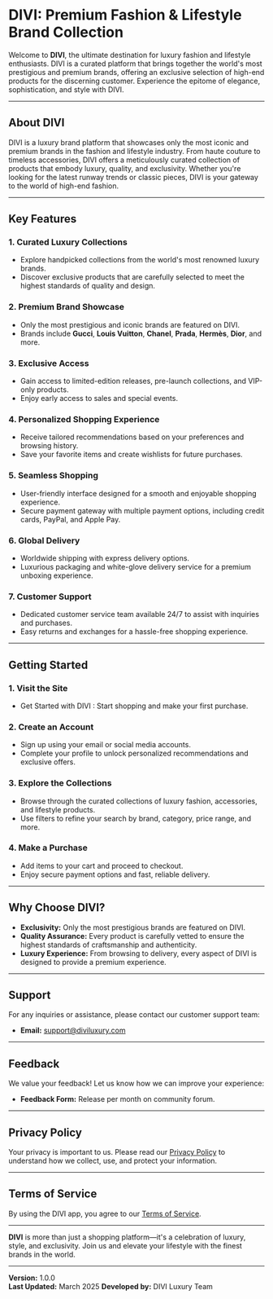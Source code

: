# DIVI: Premium Fashion & Lifestyle Brand Collection

Welcome to **DIVI**, the ultimate destination for luxury fashion and lifestyle enthusiasts. DIVI is a curated platform that brings together the world's most prestigious and premium brands, offering an exclusive selection of high-end products for the discerning customer. Experience the epitome of elegance, sophistication, and style with DIVI.

---

## About DIVI

DIVI is a luxury brand platform that showcases only the most iconic and premium brands in the fashion and lifestyle industry. From haute couture to timeless accessories, DIVI offers a meticulously curated collection of products that embody luxury, quality, and exclusivity. Whether you're looking for the latest runway trends or classic pieces, DIVI is your gateway to the world of high-end fashion.

---

## Key Features

### 1. **Curated Luxury Collections**
   - Explore handpicked collections from the world's most renowned luxury brands.
   - Discover exclusive products that are carefully selected to meet the highest standards of quality and design.

### 2. **Premium Brand Showcase**
   - Only the most prestigious and iconic brands are featured on DIVI.
   - Brands include **Gucci**, **Louis Vuitton**, **Chanel**, **Prada**, **Hermès**, **Dior**, and more.

### 3. **Exclusive Access**
   - Gain access to limited-edition releases, pre-launch collections, and VIP-only products.
   - Enjoy early access to sales and special events.

### 4. **Personalized Shopping Experience**
   - Receive tailored recommendations based on your preferences and browsing history.
   - Save your favorite items and create wishlists for future purchases.

### 5. **Seamless Shopping**
   - User-friendly interface designed for a smooth and enjoyable shopping experience.
   - Secure payment gateway with multiple payment options, including credit cards, PayPal, and Apple Pay.

### 6. **Global Delivery**
   - Worldwide shipping with express delivery options.
   - Luxurious packaging and white-glove delivery service for a premium unboxing experience.

### 7. **Customer Support**
   - Dedicated customer service team available 24/7 to assist with inquiries and purchases.
   - Easy returns and exchanges for a hassle-free shopping experience.

---

## Getting Started

### 1. **Visit the Site**
   - Get Started with DIVI : Start shopping and make your first purchase.

### 2. **Create an Account**
   - Sign up using your email or social media accounts.
   - Complete your profile to unlock personalized recommendations and exclusive offers.

### 3. **Explore the Collections**
   - Browse through the curated collections of luxury fashion, accessories, and lifestyle products.
   - Use filters to refine your search by brand, category, price range, and more.

### 4. **Make a Purchase**
   - Add items to your cart and proceed to checkout.
   - Enjoy secure payment options and fast, reliable delivery.

---

## Why Choose DIVI?

- **Exclusivity:** Only the most prestigious brands are featured on DIVI.
- **Quality Assurance:** Every product is carefully vetted to ensure the highest standards of craftsmanship and authenticity.
- **Luxury Experience:** From browsing to delivery, every aspect of DIVI is designed to provide a premium experience.

---

## Support

For any inquiries or assistance, please contact our customer support team:

- **Email:** support@diviluxury.com

---

## Feedback

We value your feedback! Let us know how we can improve your experience:

- **Feedback Form:** Release per month on community forum.

---

## Privacy Policy

Your privacy is important to us. Please read our [Privacy Policy](https://www.diviluxury.com/privacy-policy) to understand how we collect, use, and protect your information.

---

## Terms of Service

By using the DIVI app, you agree to our [Terms of Service](https://www.diviluxury.com/terms-of-service).

---

**DIVI** is more than just a shopping platform—it's a celebration of luxury, style, and exclusivity. Join us and elevate your lifestyle with the finest brands in the world.

---

**Version:** 1.0.0  
**Last Updated:** March 2025 
**Developed by:** DIVI Luxury Team
